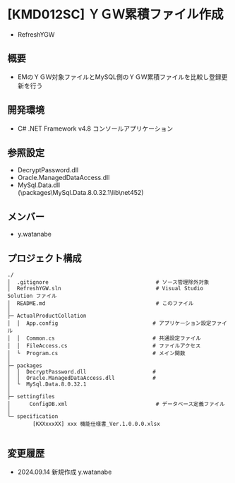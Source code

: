 # [KMD012SC] ＹＧＷ累積ファイル作成  
- RefreshYGW  

## 概要  
- EMのＹＧＷ対象ファイルとMySQL側のＹＧＷ累積ファイルを比較し登録更新を行う  

## 開発環境  
- C# .NET Framework v4.8  コンソールアプリケーション  

## 参照設定  
- DecryptPassword.dll  
- Oracle.ManagedDataAccess.dll  
- MySql.Data.dll  
  (\packages\MySql.Data.8.0.32.1\lib\net452)  

## メンバー  
- y.watanabe  

## プロジェクト構成  
~~~  
./  
│  .gitignore                                  # ソース管理除外対象  
│  RefreshYGW.sln                              # Visual Studio Solution ファイル  
│  README.md                                   # このファイル  
│  
├─ ActualProductCollation  
│  │  App.config                              # アプリケーション設定ファイル  
│  │  Common.cs                               # 共通設定ファイル  
│  │  FileAccess.cs                           # ファイルアクセス  
│  └  Program.cs                              # メイン関数  
│      
├─ packages  
│  │  DecryptPassword.dll                     #   
│  │  Oracle.ManagedDataAccess.dll            #   
│  └  MySql.Data.8.0.32.1  
│      
├─ settingfiles  
│      ConfigDB.xml                            # データベース定義ファイル  
│      
└─ specification  
        [KXXxxxXX] xxx 機能仕様書_Ver.1.0.0.0.xlsx  
        
~~~  

## 変更履歴  
- 2024.09.14  新規作成  y.watanabe  
